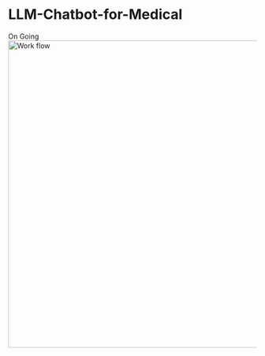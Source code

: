# LLM-Chatbot-for-Medical  

On Going
<img width="624" alt="Work flow" src="https://github.com/Pratik-Aher/LLM-Chatbot-for-Medical/assets/110840474/27abd1a4-5eed-431d-8657-eb1ef18621a7">
